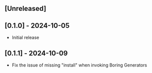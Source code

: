 ## [Unreleased]

## [0.1.0] - 2024-10-05

- Initial release

## [0.1.1] - 2024-10-09

- Fix the issue of missing "install" when invoking Boring Generators
